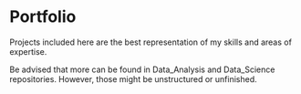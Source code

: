 # Portfolio

Projects included here are the best representation of my skills and areas of expertise.

Be advised that more can be found in Data_Analysis and Data_Science repositories. However, those might be unstructured or unfinished.
